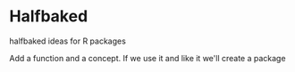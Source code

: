 # Halfbaked
halfbaked ideas for R packages

Add a function and a concept. If we use it and like it we'll create a package
